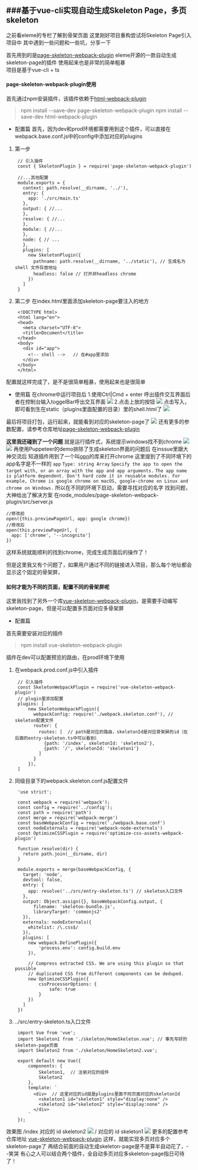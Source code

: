 ###基于vue-cli实现自动生成Skeleton Page，多页skeleton
---
之前看eleme的专栏了解到骨架页面
这里刚好项目重构尝试将Skeleton Page引入项目中
其中遇到一些问题和一些坑，分享一下

首先用到的是[page-skeleton-webpack-plugin](https://github.com/ElemeFE/page-skeleton-webpack-plugin "page-skeleton-webpack-plugin")
eleme开源的一款自动生成skeleton-page的插件
使用起来也是非常的简单粗暴
<br/>
项目是基于vue-cli + ts
#### page-skeleton-webpack-plugin使用
首先通过npm安装插件，该插件依赖于[html-webpack-plugin](https://github.com/jantimon/html-webpack-plugin)
> npm install --save-dev page-skeleton-webpack-plugin
> npm install --save-dev html-webpack-plugin

- 配置篇
首先，因为dev和prod环境都需要用到这个插件，可以直接在webpack.base.conf.js中的config中添加对应的plugins

1. 第一步
     
		// 引入插件
		const { SkeletonPlugin } = require('page-skeleton-webpack-plugin')
		
		//...其他配置
		module.exports = {
		  context: path.resolve(__dirname, '../'),
		  entry: {
		    app: './src/main.ts'
		  },
		  output: { //...
		  },
		  resolve: { //...
		  },
		  module: { //...
		  },
		  node: { // ...
		  },
		  plugins: [
		    new SkeletonPlugin({
		      pathname: path.resolve(__dirname, '../static'), // 生成名为 shell 文件存放地址
		      headless: false // 打开非headless chrome
		    })
		  ]
		}

2. 第二步
  在index.html里面添加skeleton-page要注入的地方
  
		<!DOCTYPE html>
		<html lang="en">
		<head>
		  <meta charset="UTF-8">
		  <title>Document</title>
		</head>
		<body>
		  <div id="app">
		    <!-- shell -->   // 在#app里添加
		  </div>
		</body>
		</html>

配置就这样完成了，是不是很简单粗暴，使用起来也是很简单

- 使用篇
在chrome中运行项目后
1.使用Ctrl|Cmd + enter 呼出插件交互界面后者在控制台输入toggelBar呼出交互界面
![](https://i.imgur.com/kt3aPmW.png)
2.点击上放的按钮
![](https://i.imgur.com/wFZ9uxd.png)
点击写入，即可看到生在static（plugins里面配置的目录）里的shell.html了
![](https://i.imgur.com/q2eYEVP.png)

最后将项目打包，运行起来，就能看到对应的skeleton-page了
![](https://i.imgur.com/gDgaDn0.gif)
还有更多的参数配置，请参考仓库地址[page-skeleton-webpack-plugin](https://github.com/ElemeFE/page-skeleton-webpack-plugin "page-skeleton-webpack-plugin")

**这里我还碰到了一个问题**
就是运行插件式，系统提示windows找不到chrome
![](https://i.imgur.com/7K9fB9a.gif)
![](https://i.imgur.com/vPvSfWd.png)
再使用Puppeteer的demo排除了生成skeleton界面的问题后
在inssue里跟大神交流后
知道插件用到了一个叫[opn](https://github.com/sindresorhus/opn)的库来打开chrome
这里提到了不同环境下的app名字是不一样的
`app`
`Type: string Array`
`Specify the app to open the target with, or an array with the app and app arguments.`
`The app name is platform dependent. Don't hard code it in reusable modules. For example, Chrome is google chrome on macOS, google-chrome on Linux and chrome on Windows.`
所以在不同的环境下启动，需要寻找对应的名字
找到问题，大神给出了解决方案
在node_modules/page-skeleton-webpack-plugin/src/server.js

	//修改前
	open({this.previewPageUrl, app: google chrome})
	//修改后
	open(this.previewPageUrl, {
      app: ['chrome', '--incognito']
    })
这样系统就能顺利的找到chrome，完成生成页面后的操作了！

但是这里我又有个问题了，如果用户通过不同的链接进入项目，那么每个地址都会显示这个固定的骨架屏，
#### 如何才能为不同的页面，配置不同的骨架屏呢

这里我找到了另外一个库[vue-skeleton-webpack-plugin](https://github.com/lavas-project/vue-skeleton-webpack-plugin)，是需要手动编写skeleton-page，但是可以配置多页面对应多骨架屏

- 配置篇

首先需要安装对应的插件
> npm install vue-skeleton-webpack-plugin

插件在dev可以配置预览的路由，在prod环境下使用
1. 在webpack.prod.conf.js中引入插件

		// 引入插件
		const SkeletonWebpackPlugin = require('vue-skeleton-webpack-plugin')
		// plugin里添加配置
		plugins: [
			new SkeletonWebpackPlugin({
		      webpackConfig: require('./webpack.skeleton.conf'), // skeleton配置文件
		      router: {
		        routes: [  // path是对应的路由，skeletonId是对应骨架屏的id（在后面的entry-skeleton.ts中可以看到）
		          {path: '/index', skeletonId: 'skeleton2'}, 
		          {path: '/', skeletonId: 'skeleton1'}
		        ]
		      }
		    }),
		]

2. 同级目录下的webpack.skeleton.conf.js配置文件

		'use strict';
	
		const webpack = require('webpack');
		const config = require('../config');
		const path = require('path')
		const merge = require('webpack-merge')
		const baseWebpackConfig = require('./webpack.base.conf')
		const nodeExternals = require('webpack-node-externals')
		const OptimizeCSSPlugin = require('optimize-css-assets-webpack-plugin')
		
		function resolve(dir) {
		  return path.join(__dirname, dir)
		}
		
		module.exports = merge(baseWebpackConfig, {
		  target: 'node',
		  devtool: false,
		  entry: {
		    app: resolve('../src/entry-skeleton.ts') // skeleton入口文件
		  },
		  output: Object.assign({}, baseWebpackConfig.output, {
		      filename: 'skeleton-bundle.js',
		      libraryTarget: 'commonjs2'
		  }),
		  externals: nodeExternals({
		    whitelist: /\.css$/
		  }),
		  plugins: [
		    new webpack.DefinePlugin({
		        'process.env': config.build.env
		    }),
		
		    // Compress extracted CSS. We are using this plugin so that possible
		    // duplicated CSS from different components can be deduped.
		    new OptimizeCSSPlugin({
		        cssProcessorOptions: {
		            safe: true
		        }
		    })
		  ]
		})

3. ../src/entry-skeleton.ts入口文件

		import Vue from 'vue';
		import Skeleton1 from './skeleton/HomeSkeleton.vue'; // 事先写好的skeleton-page页面
		import Skeleton2 from './skeleton/HomeSkeleton2.vue';
		
		export default new Vue({
		    components: {
		        Skeleton1,  // 注册对应的组件
		        Skeleton2
		    },
		    template: `
		      <div>  // 这里对应的id就是plugins里面不同页面对应的skeletonId
		        <skeleton1 id="skeleton1" style="display:none" />
		        <skeleton2 id="skeleton2" style="display:none" />
		      </div>
		    `
		});
效果图
/index 对应的 id skeleton2
![](https://i.imgur.com/VABboqs.gif)
/      对应的 id skeleton1
![](https://i.imgur.com/HSryVBj.gif)
更多的配置参考仓库地址 [vue-skeleton-webpack-plugin](https://github.com/lavas-project/vue-skeleton-webpack-plugin)
这样，就能实现多页对应多个skeleton-page了
再结合前面的自动生成skeleton-page是不是算半自动花了，- -笑哭
有心之人可以结合两个插件，全自动多页对应多skeleton-page指日可待了！

